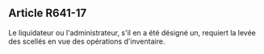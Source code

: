 Article R641-17
----
Le liquidateur ou l'administrateur, s'il en a été désigné un, requiert la levée
des scellés en vue des opérations d'inventaire.
